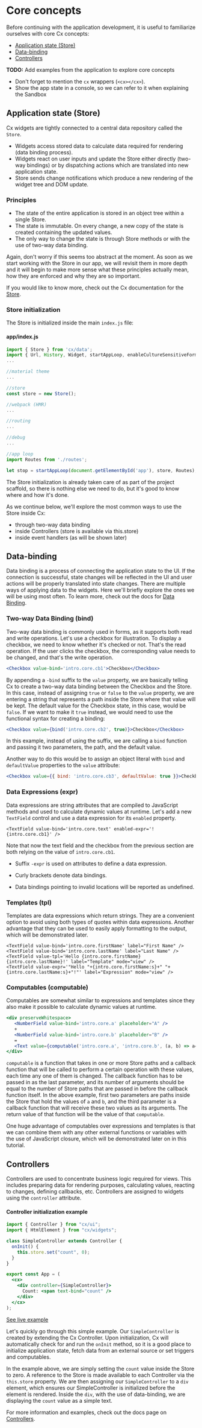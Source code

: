 # Core concepts

Before continuing with the application development, it is useful to familiarize ourselves with core Cx concepts:
* [Application state (Store)](#application-state-store)
* [Data-binding](#data-binding)
* [Controllers](#controllers)

**TODO:** Add examples from the application to explore core concepts
* Don't forget to mention the `cx` wrappers (`<cx></cx>`).
* Show the app state in a console, so we can refer to it when explaining the Sandbox

## Application state (Store)

Cx widgets are tightly connected to a central data repository called the `Store`.
* Widgets access stored data to calculate data required for rendering (data binding process).
* Widgets react on user inputs and update the Store either directly (two-way bindings) or by dispatching actions which are translated into new application state.
* Store sends change notifications which produce a new rendering of the widget tree and DOM update.

### Principles

* The state of the entire application is stored in an object tree within a single Store.
* The state is immutable. On every change, a new copy of the state is created containing the updated values.
* The only way to change the state is through Store methods or with the use of two-way data binding.

Again, don't worry if this seems too abstract at the moment. As soon as we start working with the Store in our app, we will revisit them in more depth and it will begin to make more sense what these principles actually mean, how they are enforced and why they are so important.

If you would like to know more, check out the Cx documentation for the [Store](https://docs.cxjs.io/concepts/store).

### Store initialization

The Store is initialized inside the main `index.js` file:

#### app/index.js
```js
import { Store } from 'cx/data';
import { Url, History, Widget, startAppLoop, enableCultureSensitiveFormatting } from 'cx/ui';
...

//material theme
...

//store
const store = new Store();

//webpack (HMR)
...

//routing
...

//debug
...

//app loop
import Routes from './routes';

let stop = startAppLoop(document.getElementById('app'), store, Routes);
```

The Store initialization is already taken care of as part of the project scaffold, so there is nothing else we need to do, but it's good to know where and how it's done.

As we continue below, we'll explore the most common ways to use the Store inside Cx:

* through two-way data binding
* inside Controllers (store is available via this.store)
* inside event handlers (as will be shown later)

## Data-binding

Data binding is a process of connecting the application state to the UI. If the connection is successful, state changes will be reflected in the UI and user actions will be properly translated into state changes. There are multiple ways of applying data to the widgets. 
Here we'll briefly explore the ones we will be using most often. To learn more, check out the docs for [Data Binding](https://docs.cxjs.io/concepts/data-binding).

### Two-way Data Binding (bind)

Two-way data binding is commonly used in forms, as it supports both read and write operations. Let's use a checkbox for illustration. To display a checkbox, we need to know whether it's checked or not. That's the read operation. If the user clicks the checkbox, the corresponding value needs to be changed, and that's the write operation.

```jsx
<Checkbox value-bind='intro.core.cb1'>Checkbox</Checkbox>
```
By appending a `-bind` suffix to the `value` property, we are basically telling Cx to create a two-way data binding between the Checkbox and the Store. In this case, instead of assigning `true` or `false` to the `value` property, we are entering a string that represents a path inside the Store where that value will be kept. 
The default value for the Checkbox state, in this case, would be `false`. If we want to make it `true` instead, we would need to use the functional syntax for creating a binding:

```jsx
<Checkbox value={bind('intro.core.cb2', true)}>Checkbox</Checkbox>
```
In this example, instead of using the suffix, we are calling a `bind` function and passing it two parameters, the path, and the default value.

Another way to do this would be to assign an object literal with `bind` and `defaultValue` properties to the `value` attribute:

```jsx
<Checkbox value={{ bind: 'intro.core.cb3', defaultValue: true }}>Checkbox</Checkbox>
```

### Data Expressions (expr)

Data expressions are string attributes that are compiled to JavaScript methods and used to calculate dynamic values at runtime. Let's add a new `TextField` control and use a data expression for its `enabled` property.

```
<TextField value-bind='intro.core.text' enabled-expr='!{intro.core.cb1}' />
```

Note that now the text field and the checkbox from the previous section are both relying on the value of `intro.core.cb1`. 

* Suffix `-expr` is used on attributes to define a data expression.

* Curly brackets denote data bindings.

* Data bindings pointing to invalid locations will be reported as undefined.

### Templates (tpl)

Templates are data expressions which return strings. They are a convenient option to avoid using both types of quotes within data expressions. Another advantage that they can be used to easily apply formatting to the output, which will be demonstrated later.

```
<TextField value-bind='intro.core.firstName' label="First Name" />
<TextField value-bind='intro.core.lastName' label="Last Name" />
<TextField value-tpl='Hello {intro.core.firstName} {intro.core.lastName}!' label="Template" mode="view" />
<TextField value-expr='"Hello "+{intro.core.firstName:s}+" "+{intro.core.lastName:s}+"!"' label="Expression" mode="view" />
```

### Computables (computable)

Computables are somewhat similar to expressions and templates since they also make it possible to calculate dynamic values at runtime. 

```jsx
<div preserveWhitespace>
   <NumberField value-bind='intro.core.a' placeholder="A" />
   +
   <NumberField value-bind='intro.core.b' placeholder="B" />
   =
   <Text value={computable('intro.core.a', 'intro.core.b', (a, b) => a==null || b==null ? "ERR" : a + b )} />
</div>
```
`computable` is a function that takes in one or more Store paths and a callback function that will be called to perform a certain operation with these values, each time any one of them is changed. The callback function has to be passed in as the last parameter, and its number of arguments should be equal to the number of Store paths that are passed in before the callback function itself. In the above example, first two parameters are paths inside the Store that hold the values of `a` and `b`, and the third parameter is a callback function that will receive these two values as its arguments. The return value of that function will be the value of that `computable`.

One huge advantage of computables over expressions and templates is that we can combine them with any other external functions or variables with the use of JavaScript closure, which will be demonstrated later on in this tutorial.

## Controllers

Controllers are used to concentrate business logic required for views. This includes preparing data for rendering purposes, calculating values, reacting to changes, defining callbacks, etc. Controllers are assigned to widgets using the `controller` attribute. 

#### Controller initialization example

```jsx
import { Controller } from "cx/ui";
import { HtmlElement } from "cx/widgets";

class SimpleController extends Controller {
  onInit() {
    this.store.set("count", 0);
  }
}

export const App = (
  <cx>
    <div controller={SimpleController}>
      Count: <span text-bind="count" />
    </div>
  </cx>
);
```
[See live example](https://fiddle.cxjs.io/?f=SufJMlDZ)

Let's quickly go through this simple example. Our `SimpleController` is created by extending the Cx Controller. Upon initialization, Cx will automatically check for and run the `onInit` method, so it is a good place to initialize application state, fetch data from an external source or set triggers and computables. 

In the example above, we are simply setting the `count` value inside the Store to zero. A reference to the Store is made available to each Controller via the `this.store` property.
We are then assigning our `SimpleController` to a `div` element, which ensures our SimpleController is initialized before the element is rendered. Inside the `div`, with the use of data-binding, we are displaying the `count` value as a simple text.

For more information and examples, check out the docs page on [Controllers](https://docs.cxjs.io/concepts/controllers).





